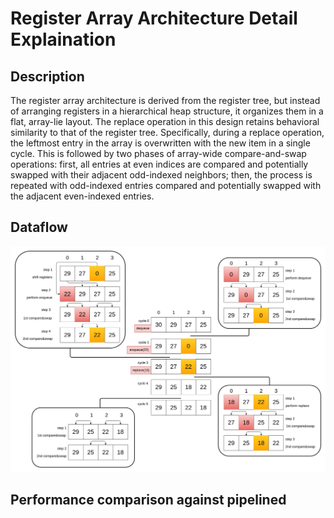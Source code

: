 # Register Array Architecture Detail Explaination

## Description

The register array architecture is derived from the register tree, but instead of arranging registers in a hierarchical heap structure, it organizes them in a flat, array-lie layout. The replace operation in this design retains behavioral similarity to that of the register tree. Specifically, during a replace operation, the leftmost entry in the array is overwritten with the new item in a single cycle. This is followed by two phases of array-wide compare-and-swap operations: first, all entries at even indices are compared and potentially swapped with their adjacent odd-indexed neighbors; then, the process is repeated with odd-indexed entries compared and potentially swapped with the adjacent even-indexed entries.

## Dataflow

![register_array_cyclce](../../imgs/register_array_cycle.png)

## Performance comparison against pipelined
